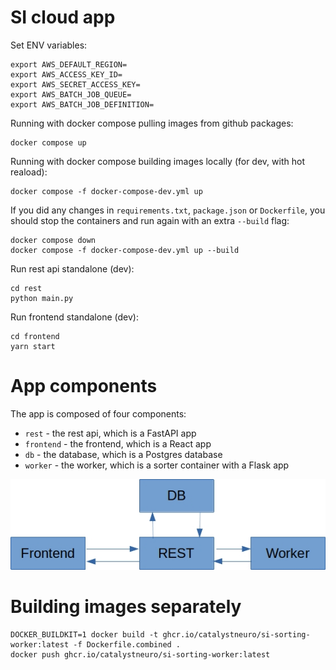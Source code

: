 # SI cloud app

Set ENV variables:
```shell
export AWS_DEFAULT_REGION=
export AWS_ACCESS_KEY_ID=
export AWS_SECRET_ACCESS_KEY=
export AWS_BATCH_JOB_QUEUE=
export AWS_BATCH_JOB_DEFINITION=
```

Running with docker compose pulling images from github packages:
```shell
docker compose up
``` 

Running with docker compose building images locally (for dev, with hot reaload):
```shell
docker compose -f docker-compose-dev.yml up
```

If you did any changes in `requirements.txt`, `package.json` or `Dockerfile`, you should stop the containers and run again with an extra `--build` flag:
```shell
docker compose down
docker compose -f docker-compose-dev.yml up --build
``` 

Run rest api standalone (dev):
```shell
cd rest
python main.py
```

Run frontend standalone (dev):
```shell
cd frontend
yarn start
```

# App components

The app is composed of four components:
- `rest` - the rest api, which is a FastAPI app
- `frontend` - the frontend, which is a React app
- `db` - the database, which is a Postgres database
- `worker` - the worker, which is a sorter container with a Flask app

![app sketch](/media/app_sketch.jpg)


# Building images separately

```shell
DOCKER_BUILDKIT=1 docker build -t ghcr.io/catalystneuro/si-sorting-worker:latest -f Dockerfile.combined .
docker push ghcr.io/catalystneuro/si-sorting-worker:latest
```
